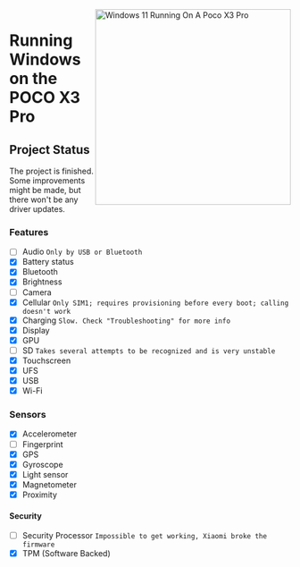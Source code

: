 <img align="right" src="https://github.com/woa-vayu/src_vayu_windows/blob/main/2Poco X3 Pro Windows.png" width="350" alt="Windows 11 Running On A Poco X3 Pro">

# Running Windows on the POCO X3 Pro

## Project Status
The project is finished. Some improvements might be made, but there won't be any driver updates.

### Features
- [ ] Audio ```Only by USB or Bluetooth```
- [X] Battery status
- [x] Bluetooth
- [x] Brightness
- [ ] Camera
- [x] Cellular ```Only SIM1; requires provisioning before every boot; calling doesn't work```
- [x] Charging ```Slow. Check "Troubleshooting" for more info```
- [x] Display
- [x] GPU
- [ ] SD ```Takes several attempts to be recognized and is very unstable```
- [x] Touchscreen
- [x] UFS
- [x] USB
- [x] Wi-Fi

### Sensors
- [x] Accelerometer
- [ ] Fingerprint
- [x] GPS
- [x] Gyroscope
- [x] Light sensor
- [x] Magnetometer
- [x] Proximity

#### Security

- [ ] Security Processor ```Impossible to get working, Xiaomi broke the firmware```
- [x] TPM (Software Backed)

